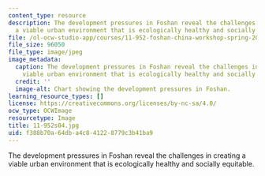 ```yaml
---
content_type: resource
description: The development pressures in Foshan reveal the challenges in creating
  a viable urban environment that is ecologically healthy and socially equitable.
file: /ol-ocw-studio-app/courses/11-952-foshan-china-workshop-spring-2004/f388b70a64dba4c841228779c3b41ba9_11-952s04.jpg
file_size: 96050
file_type: image/jpeg
image_metadata:
  caption: The development pressures in Foshan reveal the challenges in creating a
    viable urban environment that is ecologically healthy and socially equitable.
  credit: ''
  image-alt: Chart showing the development pressures in Foshan.
learning_resource_types: []
license: https://creativecommons.org/licenses/by-nc-sa/4.0/
ocw_type: OCWImage
resourcetype: Image
title: 11-952s04.jpg
uid: f388b70a-64db-a4c8-4122-8779c3b41ba9
---
```

The development pressures in Foshan reveal the challenges in creating a viable urban environment that is ecologically healthy and socially equitable.